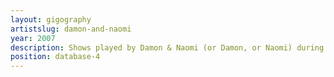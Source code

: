 ```yaml
---
layout: gigography
artistslug: damon-and-naomi
year: 2007
description: Shows played by Damon & Naomi (or Damon, or Naomi) during 2007
position: database-4
---
```

